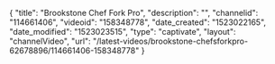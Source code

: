 {
    "title": "Brookstone Chef Fork Pro",
    "description": "",
    "channelid": "114661406",
    "videoid": "158348778",
    "date_created": "1523022165",
    "date_modified": "1523023515",
    "type": "captivate",
    "layout": "channelVideo",
    "url": "\/latest-videos\/brookstone-chefsforkpro-62678896\/114661406-158348778"
}